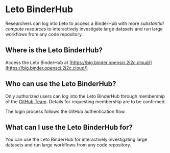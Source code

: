 # Leto BinderHub

Researchers can log into Leto to access a BinderHub with more *substantial compute resources* to interactively investigate large datasets and run large workflows from any code repository.

## Where is the Leto BinderHub?

Access the Leto BinderHub at [https://big.binder.opensci.2i2c.cloud/](https://big.binder.opensci.2i2c.cloud/)

## Who can use the Leto BinderHub?

Only authorized users can log into the Leto BinderHub through membership of the [GitHub Team](https://github.com/orgs/2i2c-ephemeral-hubs/teams/access). Details for requesting membership are to be confirmed.

The login process follows the GitHub authentication flow.

## What can I use the Leto BinderHub for?

You can use the Leto BinderHub for interactively investigating large datasets and run large workflows from any code repository.
